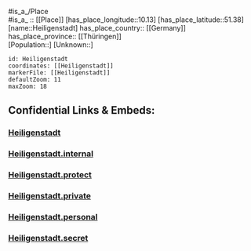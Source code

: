 ﻿---
location: [51.38,10.13] 
mapzoom: [7,12] 
mapmarker: city 
type: City
tags:
- geo/City


SpocWebEntityId: 30850
isDeleted: false
confidential: public

---
#is_a_/Place  
#is_a_ :: [[Place]] 
[has_place_longitude::10.13] 
[has_place_latitude::51.38] 
[name::Heiligenstadt] 
has_place_country:: [[Germany]]  
has_place_province:: [[Thüringen]]  
[Population::] 
[Unknown::] 


```leaflet
id: Heiligenstadt
coordinates: [[Heiligenstadt]] 
markerFile: [[Heiligenstadt]] 
defaultZoom: 11 
maxZoom: 18
```


## Confidential Links & Embeds: 

### [Heiligenstadt](/_public/Earth/Continent/Europe/Europe~Central/Germany/Germany~East/Thüringen/counties~TH/Eichsfeld/cities~Eichsfeld/Heilbad_Heiligenstadt/City/Heiligenstadt.md) 

### [Heiligenstadt.internal](/_internal/Earth/Continent/Europe/Europe~Central/Germany/Germany~East/Thüringen/counties~TH/Eichsfeld/cities~Eichsfeld/Heilbad_Heiligenstadt/City/Heiligenstadt.internal.md) 

### [Heiligenstadt.protect](/_protect/Earth/Continent/Europe/Europe~Central/Germany/Germany~East/Thüringen/counties~TH/Eichsfeld/cities~Eichsfeld/Heilbad_Heiligenstadt/City/Heiligenstadt.protect.md) 

### [Heiligenstadt.private](/_private/Earth/Continent/Europe/Europe~Central/Germany/Germany~East/Thüringen/counties~TH/Eichsfeld/cities~Eichsfeld/Heilbad_Heiligenstadt/City/Heiligenstadt.private.md) 

### [Heiligenstadt.personal](/_personal/Earth/Continent/Europe/Europe~Central/Germany/Germany~East/Thüringen/counties~TH/Eichsfeld/cities~Eichsfeld/Heilbad_Heiligenstadt/City/Heiligenstadt.personal.md) 

### [Heiligenstadt.secret](/_secret/Earth/Continent/Europe/Europe~Central/Germany/Germany~East/Thüringen/counties~TH/Eichsfeld/cities~Eichsfeld/Heilbad_Heiligenstadt/City/Heiligenstadt.secret.md) 
